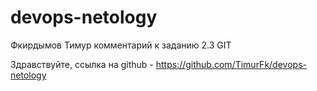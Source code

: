 # devops-netology
Фкирдымов Тимур комментарий к заданию 2.3 GIT

Здравствуйте, ссылка на github - https://github.com/TimurFk/devops-netology



